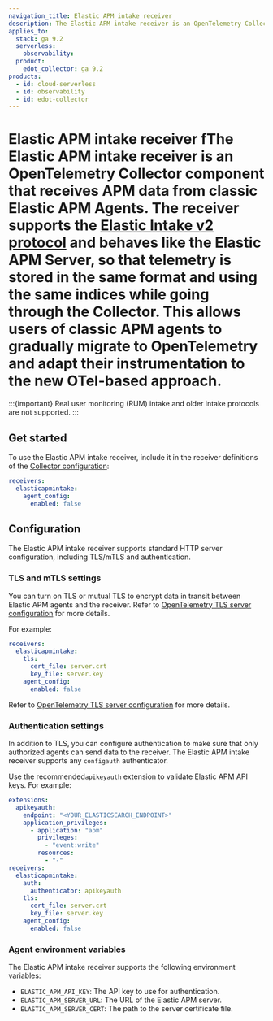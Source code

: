 ```yaml
---
navigation_title: Elastic APM intake receiver
description: The Elastic APM intake receiver is an OpenTelemetry Collector component that receives APM data from Elastic APM Agents.
applies_to:
  stack: ga 9.2
  serverless:
    observability:
  product:
    edot_collector: ga 9.2
products:
  - id: cloud-serverless
  - id: observability
  - id: edot-collector
---
```


# Elastic APM intake receiver fThe Elastic APM intake receiver is an OpenTelemetry Collector component that receives APM data from classic Elastic APM Agents. The receiver supports the [Elastic Intake v2 protocol](https://github.com/elastic/apm-server/tree/main/docs/spec/v2) and behaves like the Elastic APM Server, so that telemetry is stored in the same format and using the same indices while going through the Collector. This allows users of classic APM agents to gradually migrate to OpenTelemetry and adapt their instrumentation to the new OTel-based approach.

:::{important}
Real user monitoring (RUM) intake and older intake protocols are not supported.
:::

## Get started

To use the Elastic APM intake receiver, include it in the receiver definitions of the [Collector configuration](/reference/edot-collector/config/index.md):

```yaml
receivers:
  elasticapmintake:
    agent_config:
      enabled: false
```

## Configuration

The Elastic APM intake receiver supports standard HTTP server configuration, including TLS/mTLS and authentication.

### TLS and mTLS settings

You can turn on TLS or mutual TLS to encrypt data in transit between Elastic APM agents and the receiver. Refer to [OpenTelemetry TLS server configuration](https://github.com/open-telemetry/opentelemetry-collector/blob/main/config/configtls/README.md#server-configuration) for more details.

For example:

```yaml
receivers:
  elasticapmintake:
    tls:
      cert_file: server.crt
      key_file: server.key
    agent_config:
      enabled: false
```

Refer to [OpenTelemetry TLS server configuration](https://github.com/open-telemetry/opentelemetry-collector/blob/main/config/configtls/README.md#server-configuration) for more details.

### Authentication settings

In addition to TLS, you can configure authentication to make sure that only authorized agents can send data to the receiver. The Elastic APM intake receiver supports any `configauth` authenticator. 

Use the recommended`apikeyauth` extension to validate Elastic APM API keys. For example:

```yaml
extensions:
  apikeyauth:
    endpoint: "<YOUR_ELASTICSEARCH_ENDPOINT>"
    application_privileges:
      - application: "apm"
        privileges:
          - "event:write"
        resources:
          - "-"
receivers:
  elasticapmintake:
    auth:
      authenticator: apikeyauth
    tls:
      cert_file: server.crt
      key_file: server.key
    agent_config:
      enabled: false
```

### Agent environment variables

The Elastic APM intake receiver supports the following environment variables:

- `ELASTIC_APM_API_KEY`: The API key to use for authentication.
- `ELASTIC_APM_SERVER_URL`: The URL of the Elastic APM server.
- `ELASTIC_APM_SERVER_CERT`: The path to the server certificate file.
